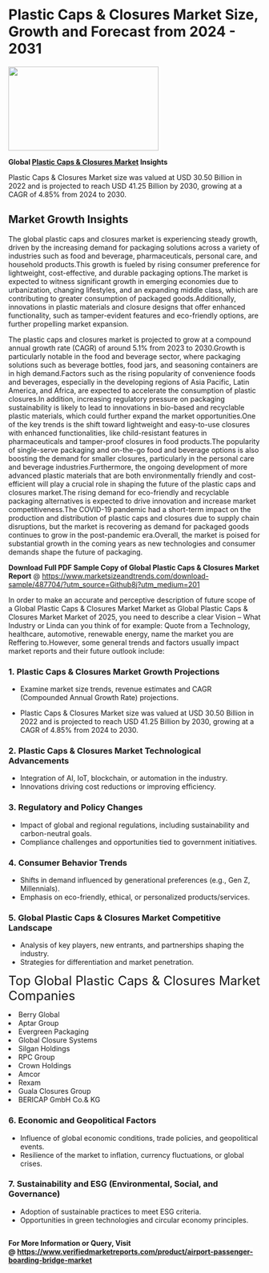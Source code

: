 <H1>Plastic Caps & Closures Market Size, Growth and Forecast from 2024 - 2031</H1><img class="aligncenter size-medium wp-image-584254" src="https://thirdeyenews.in/wp-content/uploads/2024/09/Global-Market-Research-300x168.jpeg" alt="" width="300" height="168" /><p><strong>Global&nbsp;<a href="https://www.marketsizeandtrends.com/download-sample/487704/?utm_source=Github8j?utm_medium=201">Plastic Caps & Closures Market</a> Insights</strong></p><p>Plastic Caps & Closures Market size was valued at USD 30.50 Billion in 2022 and is projected to reach USD 41.25 Billion by 2030, growing at a CAGR of 4.85% from 2024 to 2030.</p><p><h2>Market Growth Insights</h2> <p>The global plastic caps and closures market is experiencing steady growth, driven by the increasing demand for packaging solutions across a variety of industries such as food and beverage, pharmaceuticals, personal care, and household products.This growth is fueled by rising consumer preference for lightweight, cost-effective, and durable packaging options.The market is expected to witness significant growth in emerging economies due to urbanization, changing lifestyles, and an expanding middle class, which are contributing to greater consumption of packaged goods.Additionally, innovations in plastic materials and closure designs that offer enhanced functionality, such as tamper-evident features and eco-friendly options, are further propelling market expansion.</p> <p>The plastic caps and closures market is projected to grow at a compound annual growth rate (CAGR) of around 5.1% from 2023 to 2030.Growth is particularly notable in the food and beverage sector, where packaging solutions such as beverage bottles, food jars, and seasoning containers are in high demand.Factors such as the rising popularity of convenience foods and beverages, especially in the developing regions of Asia Pacific, Latin America, and Africa, are expected to accelerate the consumption of plastic closures.In addition, increasing regulatory pressure on packaging sustainability is likely to lead to innovations in bio-based and recyclable plastic materials, which could further expand the market opportunities.One of the key trends is the shift toward lightweight and easy-to-use closures with enhanced functionalities, like child-resistant features in pharmaceuticals and tamper-proof closures in food products.The popularity of single-serve packaging and on-the-go food and beverage options is also boosting the demand for smaller closures, particularly in the personal care and beverage industries.Furthermore, the ongoing development of more advanced plastic materials that are both environmentally friendly and cost-efficient will play a crucial role in shaping the future of the plastic caps and closures market.The rising demand for eco-friendly and recyclable packaging alternatives is expected to drive innovation and increase market competitiveness.The COVID-19 pandemic had a short-term impact on the production and distribution of plastic caps and closures due to supply chain disruptions, but the market is recovering as demand for packaged goods continues to grow in the post-pandemic era.Overall, the market is poised for substantial growth in the coming years as new technologies and consumer demands shape the future of packaging.<p><span class=""><strong>Download Full PDF Sample Copy of Global Plastic Caps & Closures Market Report</strong> @ <a href="https://www.marketsizeandtrends.com/download-sample/487704/?utm_source=Github8j?utm_medium=201" target="_blank">https://www.marketsizeandtrends.com/download-sample/487704/?utm_source=Github8j?utm_medium=201</a></span></p><p>In order to make an accurate and perceptive description of future scope of a Global&nbsp;Plastic Caps & Closures Market Market as Global&nbsp;Plastic Caps & Closures Market Market of 2025, you need to describe a clear Vision &ndash; What Industry or Linda can you think of for example: Quote from a Technology, healthcare, automotive, renewable energy, name the market you are Reffering to.However, some general trends and factors usually impact market reports and their future outlook include:</p><h3>1.&nbsp;<strong>Plastic Caps & Closures Market Growth Projections</strong></h3><ul><li>Examine market size trends, revenue estimates and CAGR (Compounded Annual Growth Rate) projections.</li><li><p>Plastic Caps & Closures Market size was valued at USD 30.50 Billion in 2022 and is projected to reach USD 41.25 Billion by 2030, growing at a CAGR of 4.85% from 2024 to 2030.</p></li></ul><h3>2.&nbsp;<strong>Plastic Caps & Closures Market Technological Advancements</strong></h3><ul><li>Integration of AI, IoT, blockchain, or automation in the industry.</li><li>Innovations driving cost reductions or improving efficiency.</li></ul><h3>3.&nbsp;<strong>Regulatory and Policy Changes</strong></h3><ul><li>Impact of global and regional regulations, including sustainability and carbon-neutral goals.</li><li>Compliance challenges and opportunities tied to government initiatives.</li></ul><h3>4.&nbsp;<strong>Consumer Behavior Trends</strong></h3><ul><li>Shifts in demand influenced by generational preferences (e.g., Gen Z, Millennials).</li><li>Emphasis on eco-friendly, ethical, or personalized products/services.</li></ul><h3>5.&nbsp;<strong>Global Plastic Caps & Closures Market Competitive Landscape</strong></h3><ul><li>Analysis of key players, new entrants, and partnerships shaping the industry.</li><li>Strategies for differentiation and market penetration.</li></ul><p data-pm-slice="1 1 []"><span style="color: inherit; font-family: inherit; font-size: 25px;">Top Global Plastic Caps & Closures Market Companies</span></p><div class="" data-test-id=""><p><li>Berry Global</li><li> Aptar Group</li><li> Evergreen Packaging</li><li> Global Closure Systems</li><li> Silgan Holdings</li><li> RPC Group</li><li> Crown Holdings</li><li> Amcor</li><li> Rexam</li><li> Guala Closures Group</li><li> BERICAP GmbH Co.& KG</li></p></div><h3>6.&nbsp;<strong>Economic and Geopolitical Factors</strong></h3><ul><li>Influence of global economic conditions, trade policies, and geopolitical events.</li><li>Resilience of the market to inflation, currency fluctuations, or global crises.</li></ul><h3>7.&nbsp;<strong>Sustainability and ESG (Environmental, Social, and Governance)</strong></h3><ul><li>Adoption of sustainable practices to meet ESG criteria.</li><li>Opportunities in green technologies and circular economy principles.</li></ul><h2><strong style="font-size: 14px;">For More Information or Query, Visit @&nbsp;</strong><a style="background-color: #ffffff; font-size: 14px;" href="https://www.marketsizeandtrends.com/report/plastic-caps-closures-market/" target="_blank">https://www.verifiedmarketreports.com/product/airport-passenger-boarding-bridge-market</a></h2>